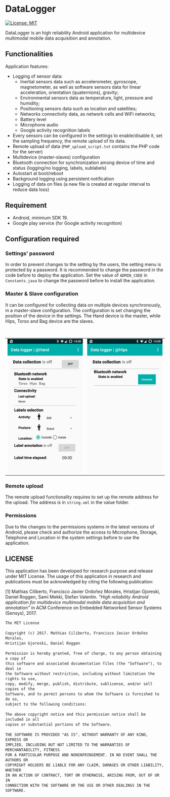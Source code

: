 # DataLogger 
[![License: MIT](https://img.shields.io/badge/License-MIT-yellow.svg)](https://opensource.org/licenses/MIT)

DataLogger is an high reliability Android application for multidevice multimodal mobile data acquisition and annotation.

## Functionalities
Application features:
- Logging of sensor data:
  - Inertial sensors data such as accelerometer, gyroscope, magnetometer, as well as software sensors data for linear acceleration, orientation (quaternions), gravity;
  - Environmental sensors data as temperature, light, pressure and humidity;
  - Positioning sensors data such as location and satellites;
  - Networks connectivity data, as network cells and WiFi networks;
  - Battery level
  - Microphone audio
  - Google activity recognition labels
- Every sensors can be configured in the settings to enable/disable it, set the sampling frequency, the remote upload of its data.
- Remote upload of data (`PHP_upload_script.txt` contains the PHP code for the server)
- Multidevice (master-slaves) configuration
- Bluetooth connection for synchronization among device of time and status (logging/no logging, labels, sublabels)
- Autostart at boot/reboot
- Background logging using persistent notification
- Logging of data on files (a new file is created at regular interval to reduce data loss)

## Requirement
- Android, minimum SDK 19.
- Google play service (for Google activity recognition)

## Configuration required 
### Settings' password
In order to prevent changes to the setting by the users, the setting menu is protected by a password. It is recommended to change the password in the code before to deploy the application. Set the value of `ADMIN_CODE` in `Constants.java` to change the password before to install the application.

### Master & Slave configuration
It can be configured for collecting data on multiple devices synchronously, in a master-slave configuration. The configuration is set changing the position of the device in the settings. The Hand device is the master, while Hips, Torso and Bag device are the slaves.

<br>
<table border="0">
  <tr>
    <td border="0">
    <img src="./img/master.png" width="400">
    </td>
    <td border="0">
    <img src="./img/slave.png" width="400">
    </td>
  </tr>
</table>

### Remote upload
The remote upload functionality requires to set up the remote address for the upload. The address is in `string.xml` in the value folder.

### Permissions
Due to the changes to the permissions systems in the latest versions of Android, please check and authorize the access to Microphone, 
Storage, Telephone and Location in the system settings before to use the application.

## LICENSE
This application has been developed for research purpose and release under MIT License. The usage of this application in research and publications must be acknowledged by citing the following publication:

[1] Mathias Ciliberto, Francisco Javier Ordoñez Morales, Hristijan Gjoreski, Daniel Roggen, Sami Mekki, Stefan Valentin. *"High reliability Android application for multidevice multimodal mobile data acquisition and annotation"* in ACM Conference on Embedded Networked Sensor Systems (Sensys), 2017.

```
The MIT License

Copyright (c) 2017. Mathias Ciliberto, Francisco Javier Ordoñez Morales,
Hristijan Gjoreski, Daniel Roggen

Permission is hereby granted, free of charge, to any person obtaining a copy of
this software and associated documentation files (the "Software"), to deal in
the Software without restriction, including without limitation the rights to use,
copy, modify, merge, publish, distribute, sublicense, and/or sell copies of the
Software, and to permit persons to whom the Software is furnished to do so,
subject to the following conditions:

The above copyright notice and this permission notice shall be included in all
copies or substantial portions of the Software.

THE SOFTWARE IS PROVIDED "AS IS", WITHOUT WARRANTY OF ANY KIND, EXPRESS OR
IMPLIED, INCLUDING BUT NOT LIMITED TO THE WARRANTIES OF MERCHANTABILITY, FITNESS
FOR A PARTICULAR PURPOSE AND NONINFRINGEMENT. IN NO EVENT SHALL THE AUTHORS OR
COPYRIGHT HOLDERS BE LIABLE FOR ANY CLAIM, DAMAGES OR OTHER LIABILITY, WHETHER
IN AN ACTION OF CONTRACT, TORT OR OTHERWISE, ARISING FROM, OUT OF OR IN
CONNECTION WITH THE SOFTWARE OR THE USE OR OTHER DEALINGS IN THE SOFTWARE.
```
